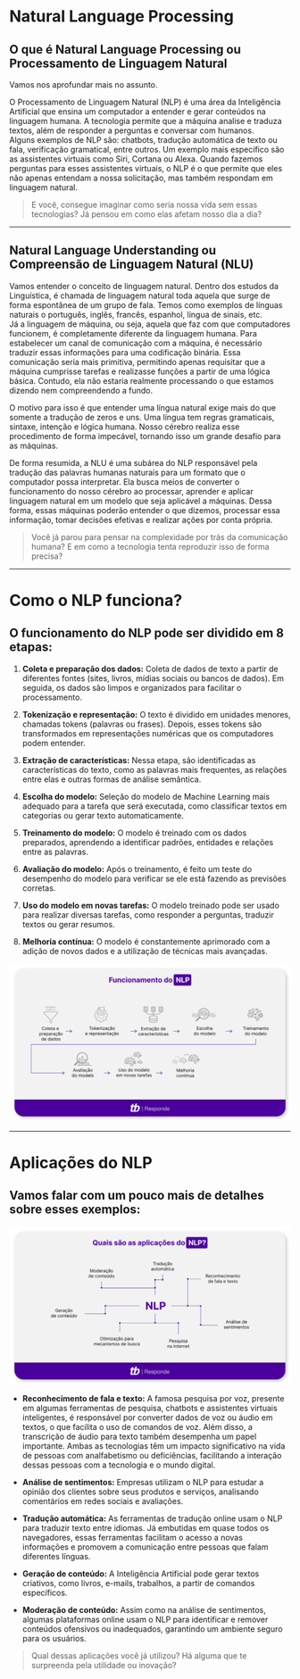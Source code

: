 # Natural Language Processing

## O que é Natural Language Processing ou Processamento de Linguagem Natural

Vamos nos aprofundar mais no assunto.

O Processamento de Linguagem Natural (NLP) é uma área da Inteligência Artificial que ensina um computador a entender e gerar conteúdos na linguagem humana. A tecnologia permite que a máquina analise e traduza textos, além de responder a perguntas e conversar com humanos.  
Alguns exemplos de NLP são: chatbots, tradução automática de texto ou fala, verificação gramatical, entre outros. Um exemplo mais específico são as assistentes virtuais como Siri, Cortana ou Alexa. Quando fazemos perguntas para esses assistentes virtuais, o NLP é o que permite que eles não apenas entendam a nossa solicitação, mas também respondam em linguagem natural.

> E você, consegue imaginar como seria nossa vida sem essas tecnologias? Já pensou em como elas afetam nosso dia a dia?  

---

## Natural Language Understanding ou Compreensão de Linguagem Natural (NLU)

Vamos entender o conceito de linguagem natural. Dentro dos estudos da Linguística, é chamada de linguagem natural toda aquela que surge de forma espontânea de um grupo de fala. Temos como exemplos de línguas naturais o português, inglês, francês, espanhol, língua de sinais, etc.  
Já a linguagem de máquina, ou seja, aquela que faz com que computadores funcionem, é completamente diferente da linguagem humana. Para estabelecer um canal de comunicação com a máquina, é necessário traduzir essas informações para uma codificação binária. Essa comunicação seria mais primitiva, permitindo apenas requisitar que a máquina cumprisse tarefas e realizasse funções a partir de uma lógica básica. Contudo, ela não estaria realmente processando o que estamos dizendo nem compreendendo a fundo.

O motivo para isso é que entender uma língua natural exige mais do que somente a tradução de zeros e uns. Uma língua tem regras gramaticais, sintaxe, intenção e lógica humana. Nosso cérebro realiza esse procedimento de forma impecável, tornando isso um grande desafio para as máquinas.  

De forma resumida, a NLU é uma subárea do NLP responsável pela tradução das palavras humanas naturais para um formato que o computador possa interpretar. Ela busca meios de converter o funcionamento do nosso cérebro ao processar, aprender e aplicar linguagem natural em um modelo que seja aplicável a máquinas. Dessa forma, essas máquinas poderão entender o que dizemos, processar essa informação, tomar decisões efetivas e realizar ações por conta própria.

> Você já parou para pensar na complexidade por trás da comunicação humana? E em como a tecnologia tenta reproduzir isso de forma precisa?  

---

# Como o NLP funciona?

## O funcionamento do NLP pode ser dividido em 8 etapas:

1. **Coleta e preparação dos dados:** Coleta de dados de texto a partir de diferentes fontes (sites, livros, mídias sociais ou bancos de dados). Em seguida, os dados são limpos e organizados para facilitar o processamento.
   
2. **Tokenização e representação:** O texto é dividido em unidades menores, chamadas tokens (palavras ou frases). Depois, esses tokens são transformados em representações numéricas que os computadores podem entender.
   
3. **Extração de características:** Nessa etapa, são identificadas as características do texto, como as palavras mais frequentes, as relações entre elas e outras formas de análise semântica.
   
4. **Escolha do modelo:** Seleção do modelo de Machine Learning mais adequado para a tarefa que será executada, como classificar textos em categorias ou gerar texto automaticamente.
   
5. **Treinamento do modelo:** O modelo é treinado com os dados preparados, aprendendo a identificar padrões, entidades e relações entre as palavras.
   
6. **Avaliação do modelo:** Após o treinamento, é feito um teste do desempenho do modelo para verificar se ele está fazendo as previsões corretas.
   
7. **Uso do modelo em novas tarefas:** O modelo treinado pode ser usado para realizar diversas tarefas, como responder a perguntas, traduzir textos ou gerar resumos.
   
8. **Melhoria contínua:** O modelo é constantemente aprimorado com a adição de novos dados e a utilização de técnicas mais avançadas.

![Funcionamento NLP](https://github.com/joaomagi/nlp-transformers-tutorial/blob/main/Imagens/FuncionamentoNLP.png)  

---

# Aplicações do NLP

## Vamos falar com um pouco mais de detalhes sobre esses exemplos:

![Aplicações NLP](https://github.com/joaomagi/nlp-transformers-tutorial/blob/main/Imagens/AplicacoesNLP.png)  


- **Reconhecimento de fala e texto:** A famosa pesquisa por voz, presente em algumas ferramentas de pesquisa, chatbots e assistentes virtuais inteligentes, é responsável por converter dados de voz ou áudio em textos, o que facilita o uso de comandos de voz. Além disso, a transcrição de áudio para texto também desempenha um papel importante. Ambas as tecnologias têm um impacto significativo na vida de pessoas com analfabetismo ou deficiências, facilitando a interação dessas pessoas com a tecnologia e o mundo digital.

- **Análise de sentimentos:** Empresas utilizam o NLP para estudar a opinião dos clientes sobre seus produtos e serviços, analisando comentários em redes sociais e avaliações.

- **Tradução automática:** As ferramentas de tradução online usam o NLP para traduzir texto entre idiomas. Já embutidas em quase todos os navegadores, essas ferramentas facilitam o acesso a novas informações e promovem a comunicação entre pessoas que falam diferentes línguas.

- **Geração de conteúdo:** A Inteligência Artificial pode gerar textos criativos, como livros, e-mails, trabalhos, a partir de comandos específicos.

- **Moderação de conteúdo:** Assim como na análise de sentimentos, algumas plataformas online usam o NLP para identificar e remover conteúdos ofensivos ou inadequados, garantindo um ambiente seguro para os usuários.

> Qual dessas aplicações você já utilizou? Há alguma que te surpreenda pela utilidade ou inovação?  

